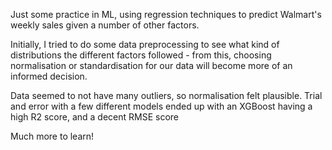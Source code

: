 Just some practice in ML, using regression techniques to predict Walmart's weekly sales given a number of other factors.

Initially, I tried to do some data preprocessing to see what kind of distributions the different factors followed - from this, choosing normalisation or standardisation for our data will become more of an informed decision.

Data seemed to not have many outliers, so normalisation felt plausible.
Trial and error with a few different models ended up with an XGBoost having a high R2 score, and a decent RMSE score

Much more to learn!

